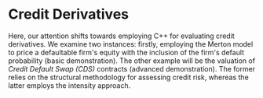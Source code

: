 # Credit Derivatives
Here, our attention shifts towards employing C++ for evaluating credit derivatives. 
We examine two instances: firstly, employing the Merton model to price a 
defaultable firm's equity with the inclusion of the firm's default probability (basic demonstration). 
The other example will be the valuation of *Credit Default Swap (CDS)* contracts (advanced demonstration). 
The former relies on the structural methodology for assessing credit risk, whereas the latter employs the intensity approach.
